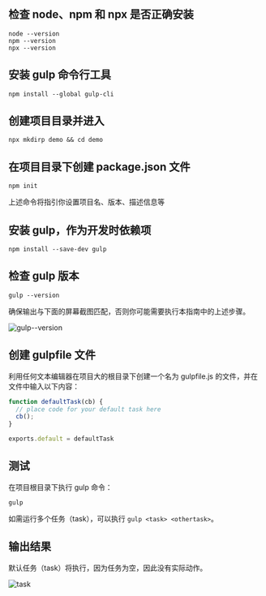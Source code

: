 ## 检查 node、npm 和 npx 是否正确安装

```shell
node --version
npm --version
npx --version
```

## 安装 gulp 命令行工具

```shell
npm install --global gulp-cli
```

## 创建项目目录并进入

```shell
npx mkdirp demo && cd demo
```

## 在项目目录下创建 package.json 文件

```shell
npm init 
```

上述命令将指引你设置项目名、版本、描述信息等 

## 安装 gulp，作为开发时依赖项

```shell
npm install --save-dev gulp
```

## 检查 gulp 版本

```shell
gulp --version
```

确保输出与下面的屏幕截图匹配，否则你可能需要执行本指南中的上述步骤。 

![gulp--version](https://gulpjs.com/img/docs-gulp-version-command.png)

## 创建 gulpfile 文件



利用任何文本编辑器在项目大的根目录下创建一个名为 gulpfile.js 的文件，并在文件中输入以下内容： 

```javascript
function defaultTask(cb) {
  // place code for your default task here
  cb();
}

exports.default = defaultTask
```

## 测试

在项目根目录下执行 gulp 命令：

```shell
gulp
```

如需运行多个任务（task），可以执行 `gulp <task> <othertask>`。

## 输出结果

默认任务（task）将执行，因为任务为空，因此没有实际动作。

![task](https://gulpjs.com/img/docs-gulp-command.png)